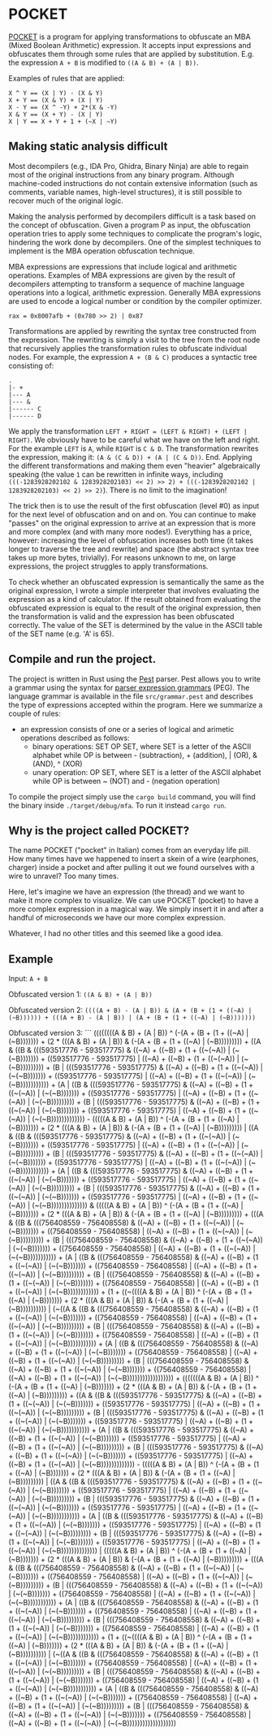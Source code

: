 # POCKET

[POCKET](https://github.com/seekbytes/pocket) is a program for applying transformations to obfuscate an MBA (Mixed Boolean Arithmetic) expression. It accepts input expressions and obfuscates them through some rules that are applied by substitution. E.g. the expression `A + B` is modified to `((A & B) + (A | B))`.

Examples of rules that are applied:

```
X ^ Y == (X | Y) - (X & Y)
X + Y == (X & Y) + (X | Y)
X - Y == (X ^ -Y) + 2*(X & -Y)
X & Y == (X + Y) - (X | Y)
X | Y == X + Y + 1 + (~X | ~Y)
``` 

## Making static analysis difficult

Most decompilers (e.g., IDA Pro, Ghidra, Binary Ninja) are able to regain most of the original instructions from any binary program. Although machine-coded instructions do not contain extensive information (such as comments, variable names, high-level structures), it is still possible to recover much of the original logic.

Making the analysis performed by decompilers difficult is a task based on the concept of obfuscation. Given a program P as input, the obfuscation operation tries to apply some techniques to complicate the program's logic, hindering the work done by decompilers. One of the simplest techniques to implement is the MBA operation obfuscation technique.

MBA expressions are expressions that include logical and arithmetic operations. Examples of MBA expressions are given by the result of decompilers attempting to transform a sequence of machine language operations into a logical, arithmetic expression. Generally MBA expressions are used to encode a logical number or condition by the compiler optimizer.

```
rax = 0x8007afb + (0x780 >> 2) | 0x87
```

Transformations are applied by rewriting the syntax tree constructed from the expression. The rewriting is simply a visit to the tree from the root node that recursively applies the transformation rules to obfuscate individual nodes. For example, the expression `A + (B & C)` produces a syntactic tree consisting of:

```
.
|- +
|--- A
|--- &
|------ C
|------ D
```

We apply the transformation `LEFT + RIGHT = (LEFT & RIGHT) + (LEFT | RIGHT)`. We obviously have to be careful what we have on the left and right. For the example `LEFT` is `A`, while `RIGHT` is `C & D`. The transformation rewrites the expression, making it: `(A & (C & D)) + (A | (C & D))`. End. Applying the different transformations and making them even "heavier" algebraically speaking (the value `1` can be rewritten in infinite ways, including `(((-1283928202102 & 1283928202103) << 2) >> 2) + (((-1283928202102 | 1283928202103) << 2) >> 2)`). There is no limit to the imagination!

The trick then is to use the result of the first obfuscation (level #0) as input for the next level of obfuscation and on and on. You can continue to make "passes" on the original expression to arrive at an expression that is more and more complex (and with many more nodes!). Everything has a price, however: increasing the level of obfuscation increases both time (it takes longer to traverse the tree and rewrite) and space (the abstract syntax tree takes up more bytes, trivially). For reasons unknown to me, on large expressions, the project struggles to apply transformations.

To check whether an obfuscated expression is semantically the same as the original expression, I wrote a simple interpreter that involves evaluating the expression as a kind of calculator. If the result obtained from evaluating the obfuscated expression is equal to the result of the original expression, then the transformation is valid and the expression has been obfuscated correctly. The value of the SET is determined by the value in the ASCII table of the SET name (e.g. 'A' is 65). 

## Compile and run the project.

The project is written in Rust using the [Pest](https://pest.rs) parser. Pest allows you to write a grammar using the syntax for [parser expression grammars](https://en.wikipedia.org/wiki/Parsing_expression_grammar) (PEG). The language grammar is available in the file `src/grammar.pest` and describes the type of expressions accepted within the program. Here we summarize a couple of rules:

- an expression consists of one or a series of logical and arimetic operations described as follows:
	- binary operations: SET OP SET, where SET is a letter of the ASCII alphabet while OP is between - (subtraction), + (addition), | (OR), & (AND), ^ (XOR)
	- unary operation: OP SET, where SET is a letter of the ASCII alphabet while OP is between ~ (NOT) and - (negation operation)

To compile the project simply use the `cargo build` command, you will find the binary inside `./target/debug/mfa`. To run it instead `cargo run`.

## Why is the project called POCKET?

The name POCKET ("pocket" in Italian) comes from an everyday life pill. How many times have we happened to insert a skein of a wire (earphones, charger) inside a pocket and after pulling it out we found ourselves with a wire to unravel? Too many times.

Here, let's imagine we have an expression (the thread) and we want to make it more complex to visualize. We can use POCKET (pocket) to have a more complex expression in a magical way. We simply insert it in and after a handful of microseconds we have our more complex expression.

Whatever, I had no other titles and this seemed like a good idea.

## Example

Input: `A + B`

Obfuscated version 1: `((A & B) + (A | B))`

Obfuscated version 2: `((((A + B) - (A | B)) & (A + (B + (1 + ((~A) | (~B)))))) + (((A + B) - (A | B)) | (A + (B + (1 + ((~A) | (~B)))))))`

Obfuscated version 3: ```
((((((((A & B) + (A | B)) ^ (-(A + (B + (1 + ((~A) | (~B))))))) + (2 * (((A & B) + (A | B)) & (-(A + (B + (1 + ((~A) | (~B))))))))) + ((A & ((B & (((593517776 - 593517775) & ((~A) + ((~B) + (1 + ((~(~A)) | (~(~B))))))) + ((593517776 - 593517775) | ((~A) + ((~B) + (1 + ((~(~A)) | (~(~B))))))))) + (B | (((593517776 - 593517775) & ((~A) + ((~B) + (1 + ((~(~A)) | (~(~B))))))) + ((593517776 - 593517775) | ((~A) + ((~B) + (1 + ((~(~A)) | (~(~B))))))))))) + (A | ((B & (((593517776 - 593517775) & ((~A) + ((~B) + (1 + ((~(~A)) | (~(~B))))))) + ((593517776 - 593517775) | ((~A) + ((~B) + (1 + ((~(~A)) | (~(~B))))))))) + (B | (((593517776 - 593517775) & ((~A) + ((~B) + (1 + ((~(~A)) | (~(~B))))))) + ((593517776 - 593517775) | ((~A) + ((~B) + (1 + ((~(~A)) | (~(~B))))))))))))) - (((((A & B) + (A | B)) ^ (-(A + (B + (1 + ((~A) | (~B))))))) + (2 * (((A & B) + (A | B)) & (-(A + (B + (1 + ((~A) | (~B))))))))) | ((A & ((B & (((593517776 - 593517775) & ((~A) + ((~B) + (1 + ((~(~A)) | (~(~B))))))) + ((593517776 - 593517775) | ((~A) + ((~B) + (1 + ((~(~A)) | (~(~B))))))))) + (B | (((593517776 - 593517775) & ((~A) + ((~B) + (1 + ((~(~A)) | (~(~B))))))) + ((593517776 - 593517775) | ((~A) + ((~B) + (1 + ((~(~A)) | (~(~B))))))))))) + (A | ((B & (((593517776 - 593517775) & ((~A) + ((~B) + (1 + ((~(~A)) | (~(~B))))))) + ((593517776 - 593517775) | ((~A) + ((~B) + (1 + ((~(~A)) | (~(~B))))))))) + (B | (((593517776 - 593517775) & ((~A) + ((~B) + (1 + ((~(~A)) | (~(~B))))))) + ((593517776 - 593517775) | ((~A) + ((~B) + (1 + ((~(~A)) | (~(~B)))))))))))))) & (((((A & B) + (A | B)) ^ (-(A + (B + (1 + ((~A) | (~B))))))) + (2 * (((A & B) + (A | B)) & (-(A + (B + (1 + ((~A) | (~B))))))))) + (((A & ((B & (((756408559 - 756408558) & ((~A) + ((~B) + (1 + ((~(~A)) | (~(~B))))))) + ((756408559 - 756408558) | ((~A) + ((~B) + (1 + ((~(~A)) | (~(~B))))))))) + (B | (((756408559 - 756408558) & ((~A) + ((~B) + (1 + ((~(~A)) | (~(~B))))))) + ((756408559 - 756408558) | ((~A) + ((~B) + (1 + ((~(~A)) | (~(~B))))))))))) + (A | ((B & (((756408559 - 756408558) & ((~A) + ((~B) + (1 + ((~(~A)) | (~(~B))))))) + ((756408559 - 756408558) | ((~A) + ((~B) + (1 + ((~(~A)) | (~(~B))))))))) + (B | (((756408559 - 756408558) & ((~A) + ((~B) + (1 + ((~(~A)) | (~(~B))))))) + ((756408559 - 756408558) | ((~A) + ((~B) + (1 + ((~(~A)) | (~(~B)))))))))))) + (1 + ((~((((A & B) + (A | B)) ^ (-(A + (B + (1 + ((~A) | (~B))))))) + (2 * (((A & B) + (A | B)) & (-(A + (B + (1 + ((~A) | (~B)))))))))) | (~((A & ((B & (((756408559 - 756408558) & ((~A) + ((~B) + (1 + ((~(~A)) | (~(~B))))))) + ((756408559 - 756408558) | ((~A) + ((~B) + (1 + ((~(~A)) | (~(~B))))))))) + (B | (((756408559 - 756408558) & ((~A) + ((~B) + (1 + ((~(~A)) | (~(~B))))))) + ((756408559 - 756408558) | ((~A) + ((~B) + (1 + ((~(~A)) | (~(~B))))))))))) + (A | ((B & (((756408559 - 756408558) & ((~A) + ((~B) + (1 + ((~(~A)) | (~(~B))))))) + ((756408559 - 756408558) | ((~A) + ((~B) + (1 + ((~(~A)) | (~(~B))))))))) + (B | (((756408559 - 756408558) & ((~A) + ((~B) + (1 + ((~(~A)) | (~(~B))))))) + ((756408559 - 756408558) | ((~A) + ((~B) + (1 + ((~(~A)) | (~(~B)))))))))))))))))) + (((((((A & B) + (A | B)) ^ (-(A + (B + (1 + ((~A) | (~B))))))) + (2 * (((A & B) + (A | B)) & (-(A + (B + (1 + ((~A) | (~B))))))))) + ((A & ((B & (((593517776 - 593517775) & ((~A) + ((~B) + (1 + ((~(~A)) | (~(~B))))))) + ((593517776 - 593517775) | ((~A) + ((~B) + (1 + ((~(~A)) | (~(~B))))))))) + (B | (((593517776 - 593517775) & ((~A) + ((~B) + (1 + ((~(~A)) | (~(~B))))))) + ((593517776 - 593517775) | ((~A) + ((~B) + (1 + ((~(~A)) | (~(~B))))))))))) + (A | ((B & (((593517776 - 593517775) & ((~A) + ((~B) + (1 + ((~(~A)) | (~(~B))))))) + ((593517776 - 593517775) | ((~A) + ((~B) + (1 + ((~(~A)) | (~(~B))))))))) + (B | (((593517776 - 593517775) & ((~A) + ((~B) + (1 + ((~(~A)) | (~(~B))))))) + ((593517776 - 593517775) | ((~A) + ((~B) + (1 + ((~(~A)) | (~(~B))))))))))))) - (((((A & B) + (A | B)) ^ (-(A + (B + (1 + ((~A) | (~B))))))) + (2 * (((A & B) + (A | B)) & (-(A + (B + (1 + ((~A) | (~B))))))))) | ((A & ((B & (((593517776 - 593517775) & ((~A) + ((~B) + (1 + ((~(~A)) | (~(~B))))))) + ((593517776 - 593517775) | ((~A) + ((~B) + (1 + ((~(~A)) | (~(~B))))))))) + (B | (((593517776 - 593517775) & ((~A) + ((~B) + (1 + ((~(~A)) | (~(~B))))))) + ((593517776 - 593517775) | ((~A) + ((~B) + (1 + ((~(~A)) | (~(~B))))))))))) + (A | ((B & (((593517776 - 593517775) & ((~A) + ((~B) + (1 + ((~(~A)) | (~(~B))))))) + ((593517776 - 593517775) | ((~A) + ((~B) + (1 + ((~(~A)) | (~(~B))))))))) + (B | (((593517776 - 593517775) & ((~A) + ((~B) + (1 + ((~(~A)) | (~(~B))))))) + ((593517776 - 593517775) | ((~A) + ((~B) + (1 + ((~(~A)) | (~(~B)))))))))))))) | (((((A & B) + (A | B)) ^ (-(A + (B + (1 + ((~A) | (~B))))))) + (2 * (((A & B) + (A | B)) & (-(A + (B + (1 + ((~A) | (~B))))))))) + (((A & ((B & (((756408559 - 756408558) & ((~A) + ((~B) + (1 + ((~(~A)) | (~(~B))))))) + ((756408559 - 756408558) | ((~A) + ((~B) + (1 + ((~(~A)) | (~(~B))))))))) + (B | (((756408559 - 756408558) & ((~A) + ((~B) + (1 + ((~(~A)) | (~(~B))))))) + ((756408559 - 756408558) | ((~A) + ((~B) + (1 + ((~(~A)) | (~(~B))))))))))) + (A | ((B & (((756408559 - 756408558) & ((~A) + ((~B) + (1 + ((~(~A)) | (~(~B))))))) + ((756408559 - 756408558) | ((~A) + ((~B) + (1 + ((~(~A)) | (~(~B))))))))) + (B | (((756408559 - 756408558) & ((~A) + ((~B) + (1 + ((~(~A)) | (~(~B))))))) + ((756408559 - 756408558) | ((~A) + ((~B) + (1 + ((~(~A)) | (~(~B)))))))))))) + (1 + ((~((((A & B) + (A | B)) ^ (-(A + (B + (1 + ((~A) | (~B))))))) + (2 * (((A & B) + (A | B)) & (-(A + (B + (1 + ((~A) | (~B)))))))))) | (~((A & ((B & (((756408559 - 756408558) & ((~A) + ((~B) + (1 + ((~(~A)) | (~(~B))))))) + ((756408559 - 756408558) | ((~A) + ((~B) + (1 + ((~(~A)) | (~(~B))))))))) + (B | (((756408559 - 756408558) & ((~A) + ((~B) + (1 + ((~(~A)) | (~(~B))))))) + ((756408559 - 756408558) | ((~A) + ((~B) + (1 + ((~(~A)) | (~(~B))))))))))) + (A | ((B & (((756408559 - 756408558) & ((~A) + ((~B) + (1 + ((~(~A)) | (~(~B))))))) + ((756408559 - 756408558) | ((~A) + ((~B) + (1 + ((~(~A)) | (~(~B))))))))) + (B | (((756408559 - 756408558) & ((~A) + ((~B) + (1 + ((~(~A)) | (~(~B))))))) + ((756408559 - 756408558) | ((~A) + ((~B) + (1 + ((~(~A)) | (~(~B)))))))))))))))))))
```

